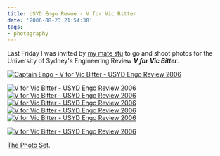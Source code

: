 ```yaml
---
title: USYD Engo Revue - V for Vic Bitter
date: '2006-08-23 21:54:38'
tags:
- photography
---
```


Last Friday I was invited by <a href="http://marsupialmusic.net/stu/">my mate stu</a> to go and shoot photos for the University of Sydney's Engineering Review <em><strong>V for Vic Bitter</strong></em>.

<a href="http://flickr.com/photos/jufemaiz/218789898/in/set-72157594242502340/"><img alt="Captain Engo - V for Vic Bitter - USYD Engo Review 2006" title="Captain Engo - V for Vic Bitter - USYD Engo Review 2006" src="http://static.flickr.com/64/218789898_d8b55e113a.jpg" /></a>

<a href="http://flickr.com/photos/jufemaiz/218804561/in/set-72157594242502340/"><img alt="V for Vic Bitter - USYD Engo Review 2006" title="V for Vic Bitter - USYD Engo Review 2006" src="http://static.flickr.com/25/218804561_1d06e8c531_m.jpg" /></a> <a href="http://flickr.com/photos/jufemaiz/218806242/in/set-72157594242502340/"><img alt="V for Vic Bitter - USYD Engo Review 2006" title="V for Vic Bitter - USYD Engo Review 2006" src="http://static.flickr.com/84/218806242_262abc6455_m.jpg" /></a> <a href="http://flickr.com/photos/jufemaiz/218807941/in/set-72157594242502340/"><img alt="V for Vic Bitter - USYD Engo Review 2006" title="V for Vic Bitter - USYD Engo Review 2006" src="http://static.flickr.com/79/218807941_08f492ec35_m.jpg" /></a> <a href="http://flickr.com/photos/jufemaiz/218810078/in/set-72157594242502340/"><img alt="V for Vic Bitter - USYD Engo Review 2006" title="V for Vic Bitter - USYD Engo Review 2006" src="http://static.flickr.com/66/218810078_fd601a5a8d_m.jpg" /></a> <a href="http://flickr.com/photos/jufemaiz/218812821/in/set-72157594242502340/"><img alt="V for Vic Bitter - USYD Engo Review 2006" title="V for Vic Bitter - USYD Engo Review 2006" src="http://static.flickr.com/73/218812821_064e20473a_m.jpg" /></a>

<a href="http://flickr.com/photos/jufemaiz/218811406/in/set-72157594242502340/"><img alt="V for Vic Bitter - USYD Engo Review 2006" title="V for Vic Bitter - USYD Engo Review 2006" src="http://static.flickr.com/97/218811406_1a93691744.jpg" /></a>

<a title="V for Vic Bitter - USYD Engineering Review for 2006" href="http://flickr.com/photos/jufemaiz/sets/72157594242502340/">The Photo Set</a>.
